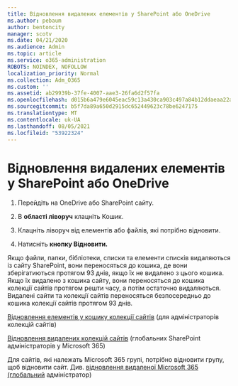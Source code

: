 ```yaml
---
title: Відновлення видалених елементів у SharePoint або OneDrive
ms.author: pebaum
author: bentoncity
manager: scotv
ms.date: 04/21/2020
ms.audience: Admin
ms.topic: article
ms.service: o365-administration
ROBOTS: NOINDEX, NOFOLLOW
localization_priority: Normal
ms.collection: Adm_O365
ms.custom: ''
ms.assetid: ab29939b-37fe-4007-aae3-26fa6d2f57fa
ms.openlocfilehash: d015b6a479e6045eac59c13a430ca903c497a84b12ddaeaa22aeec9fae88f4e0
ms.sourcegitcommit: b5f7da89a650d2915dc652449623c78be6247175
ms.translationtype: MT
ms.contentlocale: uk-UA
ms.lasthandoff: 08/05/2021
ms.locfileid: "53922324"
---
```

# <a name="restore-deleted-items-from-sharepoint-or-onedrive"></a>Відновлення видалених елементів у SharePoint або OneDrive

1. Перейдіть на OneDrive або SharePoint сайту.
    
2. В **області ліворуч** клацніть Кошик. 
    
3. Клацніть ліворуч від елементів або файлів, які потрібно відновити.
    
4. Натисніть **кнопку Відновити.** 
    
Якщо файли, папки, бібліотеки, списки та елементи списків видаляються із сайту SharePoint, вони переносяться до кошика, де вони зберігатиються протягом 93 днів, якщо їх не видалено з цього кошика. Якщо їх видалено з кошика сайту, вони переносяться до кошика колекції сайтів протягом решти часу, а потім остаточно видаляються. Видалені сайти та колекції сайтів переносяться безпосередньо до кошика колекції сайтів протягом 93 днів.
  
[Відновлення елементів у кошику колекції сайтів](https://go.microsoft.com/fwlink/?linkid=867800) (для адміністраторів колекцій сайтів) 
  
[Відновлення видалених колекцій сайтів](https://go.microsoft.com/fwlink/?linkid=867660) (глобальних SharePoint адміністраторів у Microsoft 365) 
  
Для сайтів, які належать Microsoft 365 групі, потрібно відновити групу, щоб відновити сайт. Див. [відновлення видаленої Microsoft 365 (глобальний](https://go.microsoft.com/fwlink/?linkid=867802) адміністратор) 
  

